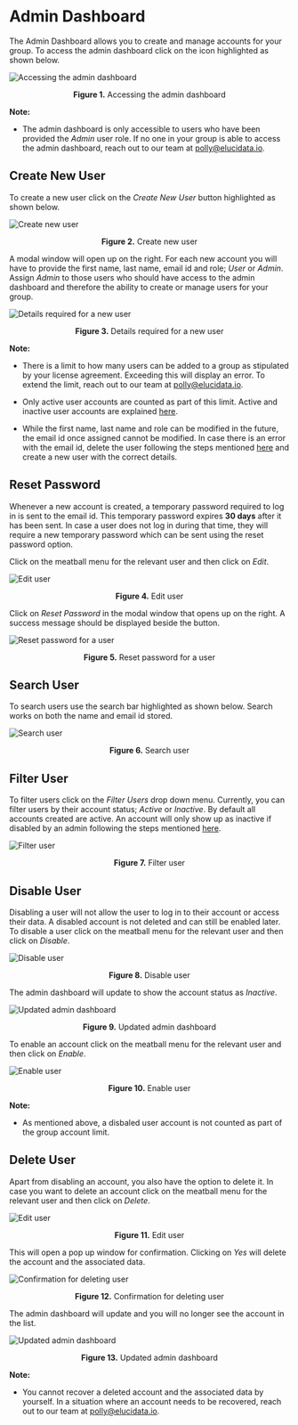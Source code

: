 # Admin Dashboard

The Admin Dashboard allows you to create and manage accounts for your group. To access the admin dashboard click on the icon highlighted as shown below. 

![Accessing the admin dashboard](../img/Admin_Dashboard/01_Admin_Dashboard_Option.png) <center>**Figure 1.** Accessing the admin dashboard</center> 

**Note:**

*   The admin dashboard is only accessible to users who have been provided the *Admin* user role. If no one in your group is able to access the admin dashboard, reach out to our team at [polly@elucidata.io](mailto:polly@elucidata.io).

## Create New User

To create a new user click on the *Create New User* button highlighted as shown below.

![Create new user](../img/Admin_Dashboard/02_Admin_Dashboard_Overview.png) <center>**Figure 2.** Create new user</center>

A modal window will open up on the right. For each new account you will have to provide the first name, last name, email id and role; *User* or *Admin*. Assign *Admin* to those users who should have access to the admin dashboard and therefore the ability to create or manage users for your group.  

![Details required for a new user](../img/Admin_Dashboard/03_Admin_Dashboard_Create_User.png) <center>**Figure 3.** Details required for a new user</center> 

**Note:**

*   There is a limit to how many users can be added to a group as stipulated by your license agreement. Exceeding this will display an error. To extend the limit, reach out to our team at [polly@elucidata.io](mailto:polly@elucidata.io).

*   Only active user accounts are counted as part of this limit. Active and inactive user accounts are explained [here](#disable-user).

*   While the first name, last name and role can be modified in the future, the email id once assigned cannot be modified. In case there is an error with the email id, delete the user following the steps mentioned [here](#delete-user) and create a new user with the correct details.

## Reset Password

Whenever a new account is created, a temporary password required to log in is sent to the email id. This temporary password expires **30 days** after it has been sent. In case a user does not log in during that time, they will require a new temporary password which can be sent using the reset password option.

Click on the meatball menu for the relevant user and then click on *Edit*.

![Edit user](../img/Admin_Dashboard/04_Admin_Dashboard_Options.png) <center>**Figure 4.** Edit user</center> 

Click on *Reset Password* in the modal window that opens up on the right. A success message should be displayed beside the button.

![Reset password for a user](../img/Admin_Dashboard/05_Admin_Dashboard_Reset_Password.png) <center>**Figure 5.** Reset password for a user</center> 

## Search User

To search users use the search bar highlighted as shown below. Search works on both the name and email id stored.

![Search user](../img/Admin_Dashboard/06_Admin_Dashboard_Search_Users.png) <center>**Figure 6.** Search user</center> 

## Filter User

To filter users click on the *Filter Users* drop down menu. Currently, you can filter users by their account status; *Active* or *Inactive*. By default all accounts created are active. An account will only show up as inactive if disabled by an admin following the steps mentioned [here](#disable-user).

![Filter user](../img/Admin_Dashboard/07_Admin_Dashboard_Filter_Users.png) <center>**Figure 7.** Filter user</center> 

## Disable User

Disabling a user will not allow the user to log in to their account or access their data. A disabled account is not deleted and can still be enabled later. To disable a user click on the meatball menu for the relevant user and then click on *Disable*.

![Disable user](../img/Admin_Dashboard/04_Admin_Dashboard_Options.png) <center>**Figure 8.** Disable user</center> 

The admin dashboard will update to show the account status as *Inactive*.

![Updated admin dashboard](../img/Admin_Dashboard/09_Admin_Dashboard_Disable_User.png) <center>**Figure 9.** Updated admin dashboard</center>

To enable an account click on the meatball menu for the relevant user and then click on *Enable*.

![Enable user](../img/Admin_Dashboard/10_Admin_Dashboard_Enable_User.png) <center>**Figure 10.** Enable user</center> 

**Note:**

*   As mentioned above, a disbaled user account is not counted as part of the group account limit.

## Delete User

Apart from disabling an account, you also have the option to delete it. In case you want to delete an account click on the meatball menu for the relevant user and then click on *Delete*.

![Edit user](../img/Admin_Dashboard/04_Admin_Dashboard_Options.png) <center>**Figure 11.** Edit user</center> 

This will open a pop up window for confirmation. Clicking on *Yes* will delete the account and the associated data.

![Confirmation for deleting user](../img/Admin_Dashboard/12_Admin_Dashboard_Confirm_Delete.png) <center>**Figure 12.** Confirmation for deleting user</center> 

The admin dashboard will update and you will no longer see the account in the list.

![Updated admin dashboard](../img/Admin_Dashboard/13_Admin_Dashboard_Updated_Overview.png) <center>**Figure 13.** Updated admin dashboard</center> 

**Note:**

*   You cannot recover a deleted account and the associated data by yourself. In a situation where an account needs to be recovered, reach out to our team at [polly@elucidata.io](mailto:polly@elucidata.io).